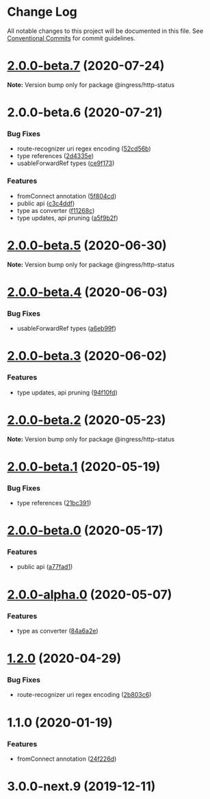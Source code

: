 # Change Log

All notable changes to this project will be documented in this file.
See [Conventional Commits](https://conventionalcommits.org) for commit guidelines.

# [2.0.0-beta.7](https://me.github.com/ingress/ingress/compare/@ingress/http-status@2.0.0-beta.6...@ingress/http-status@2.0.0-beta.7) (2020-07-24)

**Note:** Version bump only for package @ingress/http-status





# 2.0.0-beta.6 (2020-07-21)


### Bug Fixes

* route-recognizer uri regex encoding ([52cd56b](https://me.github.com/ingress/ingress/commit/52cd56b1cd16ae9c5039b3c12a98aeb85b979d09))
* type references ([2d4335e](https://me.github.com/ingress/ingress/commit/2d4335e7e360d8e95d3fa3115edb75a807ccfca8))
* usableForwardRef types ([ce9f173](https://me.github.com/ingress/ingress/commit/ce9f173a011886641f8e8e04579ba03706eb5c58))


### Features

* fromConnect annotation ([5f804cd](https://me.github.com/ingress/ingress/commit/5f804cd8b9184938fbe47356738b5cda69f37671))
* public api ([c3c4ddf](https://me.github.com/ingress/ingress/commit/c3c4ddf8105304d32b4217fda32676e165cc1246))
* type as converter ([f11268c](https://me.github.com/ingress/ingress/commit/f11268ccf7bae5cd51e0e82ba7eb7eedcacc0843))
* type updates, api pruning ([a5f9b2f](https://me.github.com/ingress/ingress/commit/a5f9b2f660663875d09dbea921e1e25c1eb500b5))





# [2.0.0-beta.5](https://me.github.com/ingress/ingress/compare/@ingress/http-status@2.0.0-beta.4...@ingress/http-status@2.0.0-beta.5) (2020-06-30)

**Note:** Version bump only for package @ingress/http-status





# [2.0.0-beta.4](https://me.github.com/ingress/ingress/compare/@ingress/http-status@2.0.0-beta.3...@ingress/http-status@2.0.0-beta.4) (2020-06-03)


### Bug Fixes

* usableForwardRef types ([a6eb99f](https://me.github.com/ingress/ingress/commit/a6eb99f238ad97018650f8140cadb58e8821fc24))





# [2.0.0-beta.3](https://me.github.com/ingress/ingress/compare/@ingress/http-status@2.0.0-beta.2...@ingress/http-status@2.0.0-beta.3) (2020-06-02)


### Features

* type updates, api pruning ([94f10fd](https://me.github.com/ingress/ingress/commit/94f10fd930a0f35e5c3a40361cd224e93a427f85))





# [2.0.0-beta.2](https://me.github.com/ingress/ingress/compare/@ingress/http-status@2.0.0-beta.1...@ingress/http-status@2.0.0-beta.2) (2020-05-23)

**Note:** Version bump only for package @ingress/http-status





# [2.0.0-beta.1](https://me.github.com/ingress/ingress/compare/@ingress/http-status@2.0.0-beta.0...@ingress/http-status@2.0.0-beta.1) (2020-05-19)


### Bug Fixes

* type references ([21bc391](https://me.github.com/ingress/ingress/commit/21bc3916c097dcd9186740198a795fb2bc695c38))





# [2.0.0-beta.0](https://me.github.com/ingress/ingress/compare/@ingress/http-status@2.0.0-alpha.0...@ingress/http-status@2.0.0-beta.0) (2020-05-17)


### Features

* public api ([a77fad1](https://me.github.com/ingress/ingress/commit/a77fad13d62ecc39cf4c7427325d144344106af5))





# [2.0.0-alpha.0](https://me.github.com/ingress/ingress/compare/@ingress/http-status@1.2.0...@ingress/http-status@2.0.0-alpha.0) (2020-05-07)


### Features

* type as converter ([84a6a2e](https://me.github.com/ingress/ingress/commit/84a6a2e8ef36d283a74d23d6242f7b7ac4f14037))





# [1.2.0](https://me.github.com/ingress/ingress/compare/@ingress/http-status@1.1.0...@ingress/http-status@1.2.0) (2020-04-29)


### Bug Fixes

* route-recognizer uri regex encoding ([2b803c6](https://me.github.com/ingress/ingress/commit/2b803c6b42c65b0be0310b7ba37f2f995e7e6af9))





# 1.1.0 (2020-01-19)


### Features

* fromConnect annotation ([24f226d](https://me.github.com/ingress/ingress/commit/24f226d9e56ea694b333ae28d689802145df7227))



# 3.0.0-next.9 (2019-12-11)
